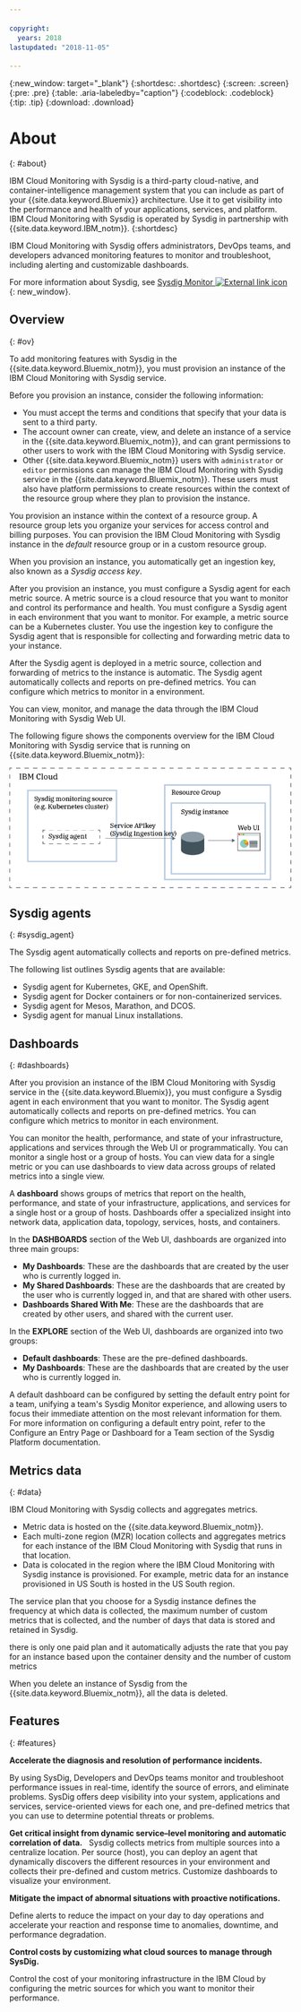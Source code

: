 ```yaml
---

copyright:
  years: 2018
lastupdated: "2018-11-05"

---
```


{:new_window: target="_blank"}
{:shortdesc: .shortdesc}
{:screen: .screen}
{:pre: .pre}
{:table: .aria-labeledby="caption"}
{:codeblock: .codeblock}
{:tip: .tip}
{:download: .download}


# About
{: #about}

IBM Cloud Monitoring with Sysdig is a third-party cloud-native, and container-intelligence management system that you can include as part of your {{site.data.keyword.Bluemix}} architecture. Use it to get visibility into the performance and health of your applications, services, and platform. IBM Cloud Monitoring with Sysdig is operated by Sysdig in partnership with {{site.data.keyword.IBM_notm}}.
{:shortdesc}

IBM Cloud Monitoring with Sysdig offers administrators, DevOps teams, and developers advanced monitoring features to monitor and troubleshoot, including alerting and customizable dashboards. 

For more information about Sysdig, see [Sysdig Monitor ![External link icon](../../icons/launch-glyph.svg "External link icon")](https://sysdig.com/products/monitor/){: new_window}.


## Overview
{: #ov}

To add monitoring features with Sysdig in the {{site.data.keyword.Bluemix_notm}}, you must provision an instance of the IBM Cloud Monitoring with Sysdig service.

Before you provision an instance, consider the following information:

* You must accept the terms and conditions that specify that your data is sent to a third party.
* The account owner can create, view, and delete an instance of a service in the {{site.data.keyword.Bluemix_notm}}, and can grant permissions to other users to work with the IBM Cloud Monitoring with Sysdig service.
* Other {{site.data.keyword.Bluemix_notm}} users with `administrator` or `editor` permissions can manage the IBM Cloud Monitoring with Sysdig service in the {{site.data.keyword.Bluemix_notm}}. These users must also have platform permissions to create resources within the context of the resource group where they plan to provision the instance.

You provision an instance within the context of a resource group. A resource group lets you organize your services for access control and billing purposes. You can provision the IBM Cloud Monitoring with Sysdig instance in the *default* resource group or in a custom resource group.

When you provision an instance, you automatically get an ingestion key, also known as a *Sysdig access key*.

After you provision an instance, you must configure a Sysdig agent for each metric source. A metric source is a cloud resource that you want to monitor and control its performance and health. You must configure a Sysdig agent in each environment that you want to monitor. For example, a metric source can be a Kubernetes cluster. You use the ingestion key to configure the Sysdig agent that is responsible for collecting and forwarding metric data to your instance.

After the Sysdig agent is deployed in a metric source, collection and forwarding of metrics to the instance is automatic. The Sysdig agent automatically collects and reports on pre-defined metrics. You can configure which metrics to monitor in a environment.

You can view, monitor, and manage the data through the IBM Cloud Monitoring with Sysdig Web UI.  

The following figure shows the components overview for the IBM Cloud Monitoring with Sysdig service that is running on {{site.data.keyword.Bluemix_notm}}:

![Sysdig component overview on the {{site.data.keyword.Bluemix_notm}}](images/components.png "Sysdig component overview on the {{site.data.keyword.Bluemix_notm}}")



## Sysdig agents
{: #sysdig_agent}

The Sysdig agent automatically collects and reports on pre-defined metrics. 

The following list outlines Sysdig agents that are available:

* Sysdig agent for Kubernetes, GKE, and OpenShift.
* Sysdig agent for Docker containers or for non-containerized services.
* Sysdig agent for Mesos, Marathon, and DCOS.
* Sysdig agent for manual Linux installations.

## Dashboards
{: #dashboards}

After you provision an instance of the IBM Cloud Monitoring with Sysdig service in the {{site.data.keyword.Bluemix}}, you must configure a Sysdig agent in each environment that you want to monitor. The Sysdig agent automatically collects and reports on pre-defined metrics. You can configure which metrics to monitor in each environment.

You can monitor the health, performance, and state of your infrastructure, applications and services through the Web UI or programmatically. You can monitor a single host or a group of hosts. You can view data for a single metric or you can use dashboards to view data across groups of related metrics into a single view.

A **dashboard** shows groups of metrics that report on the health, performance, and state of your infrastructure, applications, and services for a single host or a group of hosts. Dashboards offer a specialized insight into network data, application data, topology, services, hosts, and containers.

In the **DASHBOARDS** section of the Web UI, dashboards are organized into three main groups:

* **My Dashboards**: These are the dashboards that are created by the user who is currently logged in.
* **My Shared Dashboards**: These are the dashboards that are created by the user who is currently logged in, and that are shared with other users.
* **Dashboards Shared With Me**: These are the dashboards that are created by other users, and shared with the current user.

In the **EXPLORE** section of the Web UI, dashboards are organized into two groups:
* **Default dashboards**: These are the pre-defined dashboards.
* **My Dashboards**: These are the dashboards that are created by the user who is currently logged in.


A default dashboard can be configured by setting the default entry point for a team, unifying a team's Sysdig Monitor experience, and allowing users to focus their immediate attention on the most relevant information for them. For more information on configuring a default entry point, refer to the Configure an Entry Page or Dashboard for a Team section of the Sysdig Platform documentation.



## Metrics data
{: #data}

IBM Cloud Monitoring with Sysdig collects and aggregates metrics. 

* Metric data is hosted on the {{site.data.keyword.Bluemix_notm}}.
* Each multi-zone region (MZR) location collects and aggregates metrics for each instance of the IBM Cloud Monitoring with Sysdig that runs in that location.
* Data is colocated in the region where the IBM Cloud Monitoring with Sysdig instance is provisioned. For example, metric data for an instance provisioned in US South is hosted in the US South region.

The service plan that you choose for a Sysdig instance defines the frequency at which data is collected, the maximum number of custom metrics that is collected, and the number of days that data is stored and retained in Sysdig.

there is only one paid plan and it automatically adjusts the rate that you pay for an instance based upon the container density and the number of custom metrics

When you delete an instance of Sysdig from the {{site.data.keyword.Bluemix_notm}}, all the data is deleted.


## Features
{: #features}

**Accelerate the diagnosis and resolution of performance incidents.**

By using SysDig, Developers and DevOps teams monitor and troubleshoot performance issues in real-time, identify the source of errors, and eliminate problems. SysDig offers deep visibility into your system, applications and services, service-oriented views for each one, and pre-defined metrics that you can use to determine potential threats or problems.

**Get critical insight from dynamic service–level monitoring and automatic correlation of data.**
 
Sysdig collects metrics from multiple sources into a centralize location. Per source (host), you can deploy an agent that dynamically discovers the different resources in your environment and collects their pre-defined and custom metrics. Customize dashboards to visualize your environment.

**Mitigate the impact of abnormal situations with proactive notifications.**

Define alerts to reduce the impact on your day to day operations and accelerate your reaction and response time to anomalies, downtime, and performance degradation. 

**Control costs by customizing what cloud sources to manage through SysDig.**

Control the cost of your monitoring infrastructure in the IBM Cloud by configuring the metric sources for which you want to monitor their performance. 








